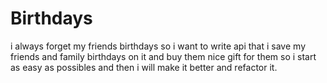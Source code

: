 # Birthdays

i always forget my friends birthdays so i want to write api that i save my friends and family birthdays on it and buy them nice gift for them so i start as easy as possibles and then i will make it better and refactor it.
